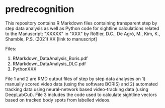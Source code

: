 # predrecognition
This repository contains R Markdown files containing transparent step by step data analysis as well as Python code for sightline calculations related to the Manuscript: "XXXXX" in "XXX" by Rößler, D.C., De Agrò, M., Kim, K., Shamble, P.S. (2021) XX [link to manuscript]

Files:

1. RMarkdown_DataAnalysis_Boris.pdf
2. RMarkdown_DataAnalysis_DLC.pdf
3. PythonXXX

File 1 and 2 are RMD output files of step by step data analyses on 1) manually scored video data (using the software BORIS) and 2) automated tracking data using neural-network based video-tracking data (using DeepLabCut). File 3 includes the code used to calculate sightline vectors based on tracked body spots from labelled videos.
